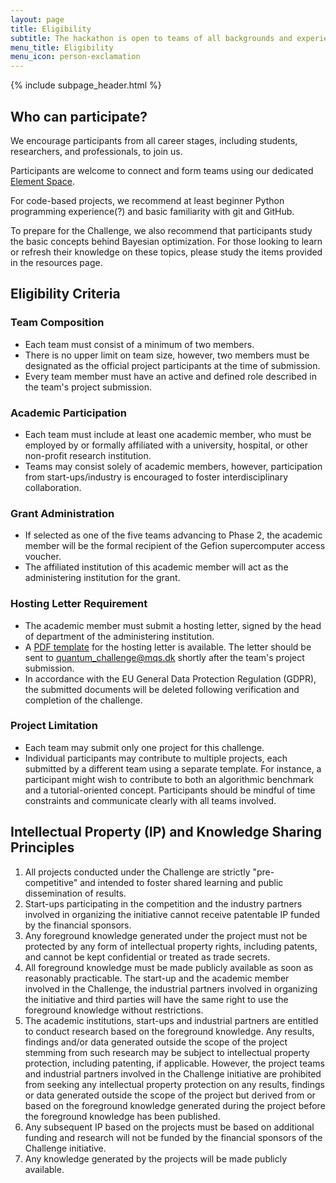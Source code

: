 ```yaml
---
layout: page
title: Eligibility
subtitle: The hackathon is open to teams of all backgrounds and experience levels, provided they meet the eligibility criteria outlined below.
menu_title: Eligibility
menu_icon: person-exclamation
---
```


{% include subpage_header.html %}

<section class="px-5 max-w-screen-lg mx-auto text-white py-10 gap-4 flex flex-col">
<article class="prose prose-invert max-w-none w-full flex-1 block break-words mb-8">

<h2>Who can participate?</h2>

<p>We encourage participants from all career stages, including students, researchers, and professionals, to join us.</p>

<p>Participants are welcome to connect and form teams using our dedicated  <a href="https://matrix.to/#/#mqs-community-space:mozilla.org" target="_blank">Element Space</a>.</p>

<p>For code-based projects, we recommend at least beginner Python programming experience(?) and basic familiarity with git and GitHub.</p>

<p>To prepare for the Challenge, we also recommend that participants study the basic concepts behind Bayesian optimization. For those looking to learn or refresh their knowledge on these topics, please study the items provided in the resources page.</p>

<h2>Eligibility Criteria</h2>

<h3>Team Composition</h3>

<ul>
<li>Each team must consist of a minimum of two members.</li>
<li>There is no upper limit on team size, however, two members must be designated as the official project participants at the time of submission.</li>
<li>Every team member must have an active and defined role described in the team's project submission.</li>
</ul>

<h3>Academic Participation</h3>

<ul>
<li>Each team must include at least one academic member, who must be employed by or formally affiliated with a university, hospital, or other non-profit research institution.</li>
<li>Teams may consist solely of academic members, however, participation from start-ups/industry is encouraged to foster interdisciplinary collaboration.</li>
</ul>

<h3>Grant Administration</h3>

<ul>
<li>If selected as one of the five teams advancing to Phase 2, the academic member will be the formal recipient of the Gefion supercomputer access voucher.</li>
<li>The affiliated institution of this academic member will act as the administering institution for the grant.</li>
</ul>

<h3>Hosting Letter Requirement</h3>

<ul>
<li>The academic member must submit a hosting letter, signed by the head of department of the administering institution.</li>
<li>A <a href="https://github.com/Quantum-Innovation-Challenge/quantum-innovation-challenge.github.io/blob/main/assets/template_hosting_letter.pdf">PDF template</a> for the hosting letter is available. The letter should be sent to <a href="mailto:quantum_challenge@mqs.dk">quantum_challenge@mqs.dk</a> shortly after the team's project submission.</li>
<li>In accordance with the EU General Data Protection Regulation (GDPR), the submitted documents will be deleted following verification and completion of the challenge.</li>
</ul>

<h3>Project Limitation</h3>

<ul>
<li>Each team may submit only one project for this challenge.</li>
<li>Individual participants may contribute to multiple projects, each submitted by a different team using a separate template. For instance, a participant might wish to contribute to both an algorithmic benchmark and a tutorial-oriented concept. Participants should be mindful of time constraints and communicate clearly with all teams involved.</li>
</ul>

<h2>Intellectual Property (IP) and Knowledge Sharing Principles</h2>

<ol>
<li>All projects conducted under the Challenge are strictly "pre-competitive" and intended to foster shared learning and public dissemination of results.</li>
<li>Start-ups participating in the competition and the industry partners involved in organizing the initiative cannot receive patentable IP funded by the financial sponsors.</li>
<li>Any foreground knowledge generated under the project must not be protected by any form of intellectual property rights, including patents, and cannot be kept confidential or treated as trade secrets.</li>
<li>All foreground knowledge must be made publicly available as soon as reasonably practicable. The start-up and the academic member involved in the Challenge, the industrial partners involved in organizing the initiative and third parties will have the same right to use the foreground knowledge without restrictions.</li>
<li>The academic institutions, start-ups and industrial partners are entitled to conduct research based on the foreground knowledge. Any results, findings and/or data generated outside the scope of the project stemming from such research may be subject to intellectual property protection, including patenting, if applicable. However, the project teams and industrial partners involved in the Challenge initiative are prohibited from seeking any intellectual property protection on any results, findings or data generated outside the scope of the project but derived from or based on the foreground knowledge generated during the project before the foreground knowledge has been published.</li>
<li>Any subsequent IP based on the projects must be based on additional funding and research will not be funded by the financial sponsors of the Challenge initiative.</li>
<li>Any knowledge generated by the projects will be made publicly available.</li>
</ol>

</article>
</section>